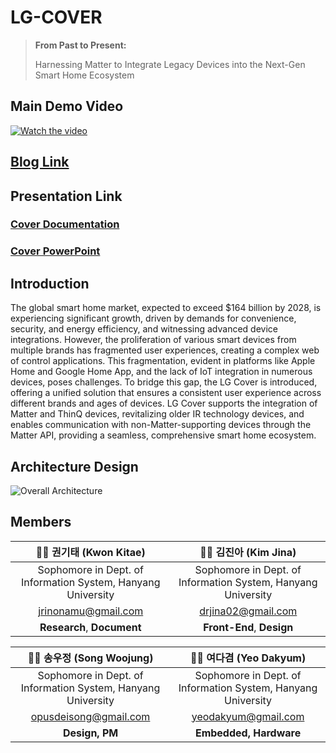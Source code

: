 # LG-COVER
> **From Past to Present:**
> 
> Harnessing Matter to Integrate Legacy Devices into the Next-Gen Smart Home Ecosystem
## Main Demo Video

[![Watch the video](https://img.youtube.com/vi/PlBg7rpCy0U/maxresdefault.jpg)](https://youtu.be/PlBg7rpCy0U)

## [Blog Link](https://starlike-record.notion.site/COVER-f43f4e78be8c49c7958ad208e229addd?pvs=4)   

## Presentation Link
### [Cover Documentation](https://api.cncscore.com/tmp_files/files/COVER%20Documnetation.pdf)   
### [Cover PowerPoint](http://example.com/yourpresentation.ppt)

## Introduction
The global smart home market, expected to exceed $164 billion by 2028, is experiencing significant growth, driven by demands for convenience, security, and energy efficiency, and witnessing advanced device integrations. However, the proliferation of various smart devices from multiple brands has fragmented user experiences, creating a complex web of control applications. This fragmentation, evident in platforms like Apple Home and Google Home App, and the lack of IoT integration in numerous devices, poses challenges. To bridge this gap, the LG Cover is introduced, offering a unified solution that ensures a consistent user experience across different brands and ages of devices. LG Cover supports the integration of Matter and ThinQ devices, revitalizing older IR technology devices, and enables communication with non-Matter-supporting devices through the Matter API, providing a seamless, comprehensive smart home ecosystem.

## Architecture Design
![Overall Architecture](https://i.imgur.com/gGjZ7g2.png)

## Members

| 🧑‍💻 **권기태** (Kwon Kitae) | 👩‍💻 **김진아** (Kim Jina) |
|:--------------------------:|:--------------------------:|
| Sophomore in Dept. of Information System, Hanyang University | Sophomore in Dept. of Information System, Hanyang University |
| jrinonamu@gmail.com | drjina02@gmail.com |
| **Research**, **Document** | **Front-End**, **Design** |

| 👨‍💼 **송우정** (Song Woojung) | 👨‍💼 **여다겸** (Yeo Dakyum) |
|:----------------------------:|:---------------------------:|
| Sophomore in Dept. of Information System, Hanyang University | Sophomore in Dept. of Information System, Hanyang University |
| opusdeisong@gmail.com | yeodakyum@gmail.com |
| **Design, PM** | **Embedded, Hardware** |
